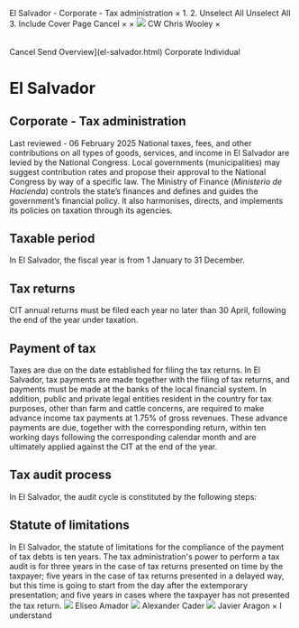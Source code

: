El Salvador - Corporate - Tax administration
×
1.
2.
Unselect All
Unselect All
3.
Include Cover Page
Cancel
×
×
![](-/media/world-wide-tax-summaries/attachments/global---chris-wooley.ashx%3Frev=ac5e5f3223b34096b1afc2a6009c7320&revision=ac5e5f32-23b3-4096-b1af-c2a6009c7320&hash=859B7ADC84DC2CBEC9760E9E6EE7DE6D0A8BFCDF)
CW
Chris Wooley
×
######
Cancel
Send
Overview](el-salvador.html)
Corporate
Individual
# El Salvador
## Corporate - Tax administration
Last reviewed - 06 February 2025
National taxes, fees, and other contributions on all types of goods, services, and income in El Salvador are levied by the National Congress. Local governments (municipalities) may suggest contribution rates and propose their approval to the National Congress by way of a specific law.
The Ministry of Finance (*Ministerio de Hacienda*) controls the state’s finances and defines and guides the government’s financial policy. It also harmonises, directs, and implements its policies on taxation through its agencies.
## Taxable period
In El Salvador, the fiscal year is from 1 January to 31 December.
## Tax returns
CIT annual returns must be filed each year no later than 30 April, following the end of the year under taxation.
## Payment of tax
Taxes are due on the date established for filing the tax returns. In El Salvador, tax payments are made together with the filing of tax returns, and payments must be made at the banks of the local financial system.
In addition, public and private legal entities resident in the country for tax purposes, other than farm and cattle concerns, are required to make advance income tax payments at 1.75% of gross revenues. These advance payments are due, together with the corresponding return, within ten working days following the corresponding calendar month and are ultimately applied against the CIT at the end of the year.
## Tax audit process
In El Salvador, the audit cycle is constituted by the following steps:
## Statute of limitations
In El Salvador, the statute of limitations for the compliance of the payment of tax debts is ten years.
The tax administration's power to perform a tax audit is for three years in the case of tax returns presented on time by the taxpayer; five years in the case of tax returns presented in a delayed way, but this time is going to start from the day after the extemporary presentation; and five years in cases where the taxpayer has not presented the tax return.
![](-/media/world-wide-tax-summaries/elsalvadoreliseo-amadorel-salvador--eliseo-amadorpng20250206155700109.ashx%3Frev=0d1f66396fe345b59ca30093d87ab64e&revision=0d1f6639-6fe3-45b5-9ca3-0093d87ab64e&hash=E07072D37E4D4D38A8F2B32E89DD2A2FCC290BCE)
Eliseo Amador
![](-/media/world-wide-tax-summaries/elsalvadoralexander-caderel-salvador---alexander-caderjpg20250206160154712.ashx%3Frev=e8a19e90c3584ed796f59cc9eebca8be&revision=e8a19e90-c358-4ed7-96f5-9cc9eebca8be&hash=D89BC8B63BD17372D6CBBFDAE817602CD8C76F56)
Alexander Cader
![](-/media/world-wide-tax-summaries/elsalvadorjavier-aragonel-salvador--javier-aragonjpg20250219172641039.ashx%3Frev=665e995fca5647f99657f82859cbce94&revision=665e995f-ca56-47f9-9657-f82859cbce94&hash=D333E7E7F12A5A413C57483991C275E24E1D9362)
Javier Aragon
×
I understand